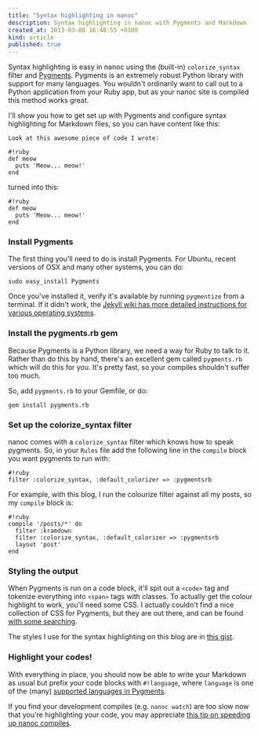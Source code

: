 ```yaml
---
title: "Syntax highlighting in nanoc"
description: Syntax highlighting in nanoc with Pygments and Markdown
created_at: 2013-03-08 16:48:55 +0100
kind: article
published: true
---
```


Syntax highlighting is easy in nanoc using the (built-in) `colorize_syntax` filter and [Pygments](http://pygments.org/). Pygments is an extremely robust Python library with support for many languages. You wouldn't ordinarily want to call out to a Python application from your Ruby app, but as your nanoc site is compiled this method works great.

I'll show you how to get set up with Pygments and configure syntax highlighting for Markdown files, so you can have content like this:

    Look at this awesome piece of code I wrote:

    #!ruby
    def meow
      puts 'Meow... meow!'
    end

turned into this:

    #!ruby
    def meow
      puts 'Meow... meow!'
    end

<!-- more -->

### Install Pygments

The first thing you'll need to do is install Pygments. For Ubuntu, recent versions of OSX and many other systems, you can do:

    sudo easy_install Pygments

Once you've installed it, verify it's available by running `pygmentize` from a terminal. If it didn't work, the [Jekyll wiki has more detailed instructions for various operating systems](https://github.com/mojombo/jekyll/wiki/install).

### Install the pygments.rb gem

Because Pygments is a Python library, we need a way for Ruby to talk to it. Rather than do this by hand, there's an excellent gem called `pygments.rb` which will do this for you. It's pretty fast, so your compiles shouldn't suffer too much.

So, add `pygments.rb` to your Gemfile, or do:

    gem install pygments.rb

### Set up the colorize_syntax filter

nanoc comes with a `colorize_syntax` filter which knows how to speak pygments. So, in your `Rules` file add the following line in the `compile` block you want pygments to run with:

    #!ruby
    filter :colorize_syntax, :default_colorizer => :pygmentsrb

For example, with this blog, I run the colourize filter against all my posts, so my `compile` block is:

    #!ruby
    compile '/posts/*' do
      filter :kramdown 
      filter :colorize_syntax, :default_colorizer => :pygmentsrb
      layout 'post'
    end

### Styling the output

When Pygments is run on a code block, it'll spit out a `<code>` tag and tokenize everything into `<span>` tags with classes. To actually get the colour highlight to work, you'll need some CSS. I actually couldn't find a nice collection of CSS for Pygments, but they are out there, and can be found [with some searching](https://www.google.com/search?q=pygments+css).

The styles I use for the syntax highlighting on this blog are in [this gist](https://gist.github.com/clarkdave/5117910).

### Highlight your codes!

With everything in place, you should now be able to write your Markdown as usual but prefix your code blocks with `#!language`, where `language` is one of the (many) [supported languages in Pygments](http://pygments.org/languages/).

If you find your development compiles (e.g. `nanoc watch`) are too slow now that you're highlighting your code, you may appreciate [this tip on speeding up nanoc compiles](http://clarkdave.net/2012/05/speeding-up-nanoc-compiles/).